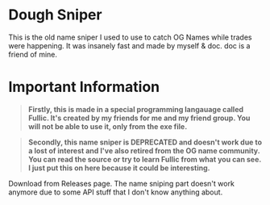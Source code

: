 # Dough Sniper
This is the old name sniper I used to use to catch OG Names while trades were happening. It was insanely fast and made by myself &amp; doc. doc is a friend of mine.


# Important Information

> **Firstly, this is made in a special programming langauage called Fullic. It's created by my friends for me and my friend group. You will not be able to use it, only from the exe file.**

> **Secondly, this name sniper is DEPRECATED and doesn't work due to a lost of interest and I've also retired from the OG name community. You can read the source or try to learn Fullic from what you can see. I just put this on here because it could be interesting.**

Download from Releases page. 
The name sniping part doesn't work anymore due to some API stuff that I don't know anything about.
